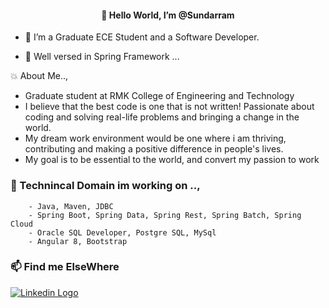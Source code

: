  <h4 align = "center"> 👋 Hello World, I’m @Sundarram </h4>
 
- 👀 I’m a Graduate ECE Student and a Software Developer. 

- 🌱 Well versed in Spring Framework ...

:boom: About Me..,
- Graduate student at RMK College of Engineering and Technology
- I believe that the best code is one that is not written! Passionate about coding and solving real-life problems and bringing a change in the world.
- My dream work environment would be one where i am thriving, contributing and making a positive difference in people's lives.
- My goal is to be essential to the world, and convert my passion to work


### 💞️ Technincal Domain im working on ..,


        - Java, Maven, JDBC 
        - Spring Boot, Spring Data, Spring Rest, Spring Batch, Spring Cloud
        - Oracle SQL Developer, Postgre SQL, MySql
        - Angular 8, Bootstrap
        
        
### 📫 Find me ElseWhere

 [![Linkedin Logo](https://img.shields.io/badge/-LinkedIn-blue?style=flat-square&logo=Linkedin&logoColor=white)](https://www.linkedin.com/in/sundarram-t-72687114b/)   
 
<!---
Sundarreva/Sundarreva is a ✨ special ✨ repository because its `README.md` (this file) appears on your GitHub profile.
You can click the Preview link to take a look at your changes.
--->
